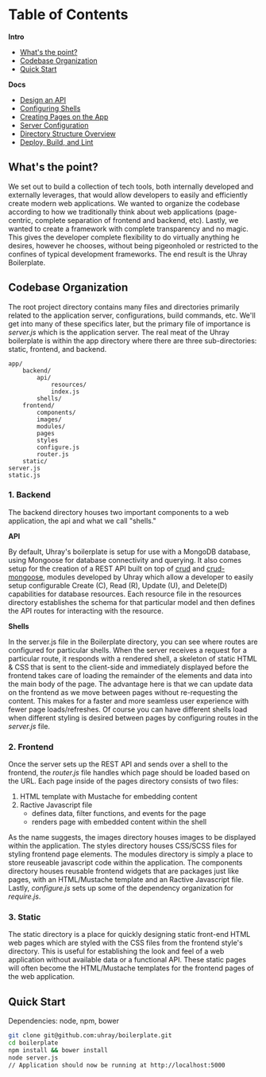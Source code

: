 # Table of Contents
**Intro**
* [What's the point?](#whats-the-point)
* [Codebase Organization](#codebase-organization)
* [Quick Start](#quick-start)

**Docs**
* [Design an API](api.md)
* [Configuring Shells](shells.md)
* [Creating Pages on the App](pages.md)
* [Server Configuration](configuration.md)
* [Directory Structure Overview](directories.md)
* [Deploy, Build, and Lint](deploy.md)

## What's the point?
We set out to build a collection of tech tools, both internally developed and externally leverages, that would allow developers to easily and efficiently create modern web applications. We wanted to organize the codebase according to how we traditionally think about web applications (page-centric, complete separation of frontend and backend, etc). Lastly, we wanted to create a framework with complete transparency and no magic. This gives the developer complete flexibility to do virtually anything he desires, however he chooses, without being pigeonholed or restricted to the confines of typical development frameworks. The end result is the Uhray Boilerplate.

## Codebase Organization

The root project directory contains many files and directories primarily related to the application server, configurations, build commands, etc. We'll get into many of these specifics later, but the primary file of importance is *server.js* which is the application server. The real meat of the Uhray boilerplate is within the app directory where there are three sub-directories: static, frontend, and backend. 

```
app/
	backend/
		api/
			resources/
			index.js
		shells/
	frontend/
		components/
		images/
		modules/
		pages
		styles
		configure.js
		router.js
	static/
server.js
static.js
```

### 1. Backend
The backend directory houses two important components to a web application, the api and what we call "shells."

**API**

By default, Uhray's boilerplate is setup for use with a MongoDB database, using Mongoose for database connectivity and querying. It also comes setup for the creation of a REST API built on top of [crud](https://github.com/uhray/crud) and [crud-mongoose](https://github.com/uhray/crud-mongoose), modules developed by Uhray which allow a developer to easily setup configurable Create (C), Read (R), Update (U), and Delete(D) capabilities for database resources. Each resource file in the resources directory establishes the schema for that particular model and then defines the API routes for interacting with the resource.

**Shells**

In the server.js file in the Boilerplate directory, you can see where routes are configured for particular shells. When the server receives a request for a particular route, it responds with a rendered shell, a skeleton of static HTML & CSS that is sent to the client-side and immediately displayed before the frontend takes care of loading the remainder of the elements and data into the main body of the page. The advantage here is that we can update data on the frontend as we move between pages without re-requesting the content. This makes for a faster and more seamless user experience with fewer page loads/refreshes. Of course you can have different shells load when different styling is desired between pages by configuring routes in the *server.js* file. 

### 2. Frontend

Once the server sets up the REST API and sends over a shell to the frontend, the *router.js* file handles which page should be loaded based on the URL. Each page inside of the pages directory consists of two files:

 1. HTML template with Mustache for embedding content
 2. Ractive Javascript file
	 - defines data, filter functions, and events for the page
	 - renders page with embedded content within the shell

As the name suggests, the images directory houses images to be displayed within the application. The styles directory houses CSS/SCSS files for styling frontend page elements. The modules directory is simply a place to store reuseable javascript code within the application. The components directory houses reusable frontend widgets that are packages just like pages, with an HTML/Mustache template and an Ractive Javascript file. Lastly, *configure.js* sets up some of the dependency organization for *require.js*.

### 3. Static
The static directory is a place for quickly designing static front-end HTML web pages which are styled with the CSS files from the frontend style's directory. This is useful for establishing the look and feel of a web application without available data or a functional API. These static pages will often become the HTML/Mustache templates for the frontend pages of the web application.

## Quick Start

Dependencies:  node, npm, bower
```bash
git clone git@github.com:uhray/boilerplate.git
cd boilerplate
npm install && bower install
node server.js
// Application should now be running at http://localhost:5000
```

